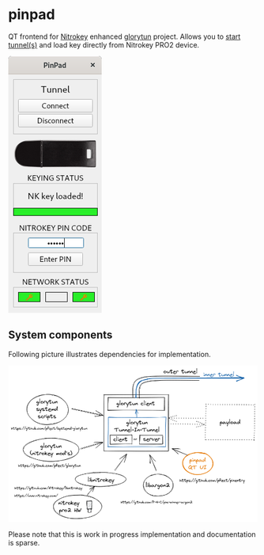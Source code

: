 # pinpad

QT frontend for [Nitrokey](https://github.com/nitrokey) enhanced [glorytun](https://github.com/pfect/glorytun) project. Allows you to [start tunnel(s)](https://github.com/pfect/systemd-glorytun) and load key directly from Nitrokey PRO2 device.

![main window](https://github.com/pfect/pinentry/blob/main/doc/mainwindow.png)

## System components

Following picture illustrates dependencies for implementation. 

![system-components](https://github.com/pfect/pinentry/blob/main/doc/glorytun-setup-2.png)

Please note that this is work in progress implementation and documentation is sparse.

